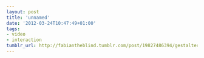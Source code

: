 ```yaml
---
layout: post
title: 'unnamed'
date: '2012-03-24T10:47:49+01:00'
tags:
- video
- interaction
tumblr_url: http://fabiantheblind.tumblr.com/post/19827486394/gestalter-see-through-3d-desktop-by-jinha
---
```

